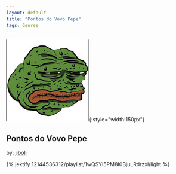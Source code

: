 ```yaml
---
layout: default
title: "Pontos do Vovo Pepe"
tags: Genres
---
```

![Pepe](/assets/img/pontos.png){:style="width:150px"}
## Pontos do Vovo Pepe
by: [jiboli](https://open.spotify.com/user/12144536312)



{% jektify 12144536312/playlist/1wQSYl5PM8I0BjuLRdrzxl/light %}